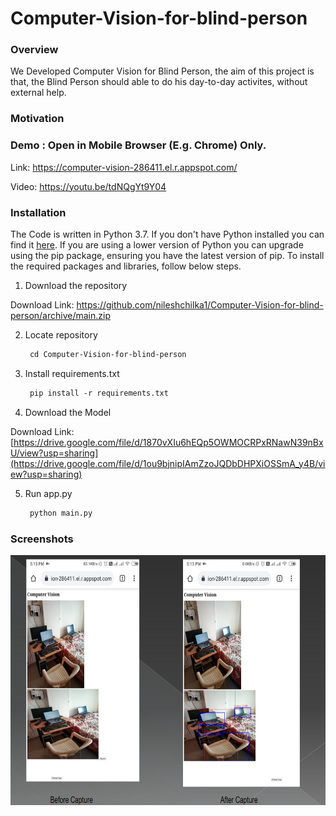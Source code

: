 # Computer-Vision-for-blind-person

### Overview

We Developed Computer Vision for Blind Person, the aim of this project is that, the Blind Person should able to do his day-to-day activites, without external help.

### Motivation


### Demo : Open in Mobile Browser (E.g. Chrome) Only.

Link: https://computer-vision-286411.el.r.appspot.com/

Video: https://youtu.be/tdNQgYt9Y04

### Installation
The Code is written in Python 3.7. If you don't have Python installed you can find it [here](https://www.python.org/downloads/). If you are using a lower version of Python you can upgrade using the pip package, ensuring you have the latest version of pip. To install the required packages and libraries, follow below steps.


1. Download the repository

Download Link: https://github.com/nileshchilka1/Computer-Vision-for-blind-person/archive/main.zip

2. Locate repository

    ```markdown
     cd Computer-Vision-for-blind-person
    ```

3. Install requirements.txt
         
   ```markdown
    pip install -r requirements.txt
   ```
4. Download the Model

Download Link: [https://drive.google.com/file/d/1870vXIu6hEQp5OWMOCRPxRNawN39nBxU/view?usp=sharing](https://drive.google.com/file/d/1ou9bjnipIAmZzoJQDbDHPXiOSSmA_y4B/view?usp=sharing)
  
5. Run app.py

   ```markdown
    python main.py
   ```
### Screenshots

<img src = "https://github.com/nileshchilka1/Computer-Vision-for-blind-person/blob/main/screenshots/Screenshot.png"
         alt = "HTML" height = "400" width = "1100" />

